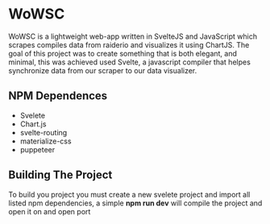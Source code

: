 # WoWSC
WoWSC is a lightweight web-app written in SvelteJS and JavaScript which scrapes compiles data from raiderio and visualizes it using ChartJS. The goal of this project was to create something that is both elegant, and minimal, this was achieved used Svelte, a javascript compiler that helpes synchronize data from our scraper to our data visualizer. 

## NPM Dependences
- Svelete
- Chart.js
- svelte-routing
- materialize-css
- puppeteer

## Building The Project
To build you project you must create a new svelete project and import all listed npm dependencies, a simple **npm run dev** will compile the project and open it on and open port
